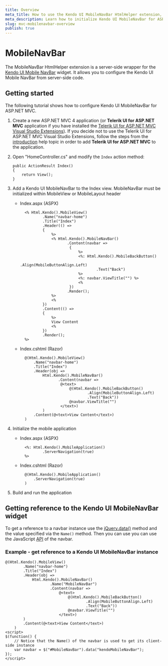 ```yaml
---
title: Overview
meta_title: How to use the Kendo UI MobileNavBar HtmlHelper extension, server-side ASP.NET MVC wrapper for Kendo UI Mobile NavBar widget
meta_description: Learn how to initialize Kendo UI MobileNavBar for ASP.NET MVC, access an existing navbar with MobileNavBar HtmlHelper extension documentation.
slug: mvc-mobilenavbar-overview
publish: true
---
```


# MobileNavBar

The MobileNavBar HtmlHelper extension is a server-side wrapper for the [Kendo UI Mobile NavBar](/kendo-ui/api/mobile/navbar) widget. It allows you to configure the Kendo UI Mobile NavBar
from server-side code.

## Getting started

The following tutorial shows how to configure Kendo UI MobileNavBar for ASP.NET MVC.

1.  Create a new ASP.NET MVC 4 application (or **Telerik UI for ASP.NET MVC** application if you have installed the [Telerik UI for ASP.NET MVC Visual Studio Extensions](/kendo-ui/getting-started/using-kendo-with/aspnet-mvc/introduction#kendo-ui-for-asp.net-mvc-visual-studio-extensions)).
If you decide not to use the Telerik UI for ASP.NET MVC Visual Studio Extensions, follow the steps from the [introduction](/kendo-ui/getting-started/using-kendo-with/aspnet-mvc/introduction) help topic in order
to add **Telerik UI for ASP.NET MVC** to the application.
1.  Open "HomeController.cs" and modify the `Index` action method:

        public ActionResult Index()
        {
            return View();
        }

1. Add a Kendo UI MobileNavBar to the Index view. MobileNavBar must be initialized within MobileView or MobileLayout header
    - Index.aspx (ASPX)

            <% Html.Kendo().MobileView()
                    .Name("navbar-home")
                    .Title("Index")
                    .Header(() =>
                    {
                        %>
                        <% Html.Kendo().MobileNavBar()
                               .Content(navbar =>
                                {
                                    %>
                                    <%: Html.Kendo().MobileBackButton()
                                            .Align(MobileButtonAlign.Left)
                                            .Text("Back")
                                    %>
                                    <%: navbar.ViewTitle("") %>
                                    <%
                                })
                               .Render();
                        %>
                        <%
                    })
                    .Content(() =>
                    {
                        %>
                        View Content
                        <%
                    })
                    .Render();
            %>

    - Index.cshtml (Razor)

            @(Html.Kendo().MobileView()
                .Name("navbar-home")
                .Title("Index")
                .Header(obj =>
                    Html.Kendo().MobileNavBar()
                           .Content(navbar =>
                            @<text>
                                @(Html.Kendo().MobileBackButton()
                                        .Align(MobileButtonAlign.Left)
                                        .Text("Back"))
                                @navbar.ViewTitle("")
                            </text>)
                    )
                .Content(@<text>View Content</text>)
            )


1. Initialize the mobile application
    - Index.aspx (ASPX)

            <%: Html.Kendo().MobileApplication()
                    .ServerNavigation(true)
            %>

    - Index.cshtml (Razor)

            @(Html.Kendo().MobileApplication()
                .ServerNavigation(true)
            )

1. Build and run the application

## Getting reference to the Kendo UI MobileNavBar widget

To get a reference to a navbar instance use the [jQuery.data()](http://api.jquery.com/jQuery.data/) method and the value specified via the `Name()` method.
Then you can use you can use the JavaScript [API](/kendo-ui/api/mobile/navbar#methods) of the navbar.

### Example - get reference to a Kendo UI MobileNavBar instance

    @(Html.Kendo().MobileView()
            .Name("navbar-home")
            .Title("Index")
            .Header(obj =>
                Html.Kendo().MobileNavBar()
                        .Name("MobileNavBar")
                        .Content(navbar =>
                            @<text>
                                @(Html.Kendo().MobileBackButton()
                                        .Align(MobileButtonAlign.Left)
                                        .Text("Back"))
                                @navbar.ViewTitle("")
                            </text>)
            )
            .Content(@<text>View Content</text>)
        )
    <script>
    $(function() {
        // Notice that the Name() of the navbar is used to get its client-side instance
        var navbar = $("#MobileNavBar").data("kendoMobileNavBar");
    });
    </script>
